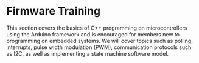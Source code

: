 # Firmware Training

This section covers the basics of C++ programming on microcontrollers using the Arduino framework and is encouraged for members new to programming on embedded systems. We will cover topics such as polling, interrupts, pulse width modulation (PWM), communication protocols such as I2C, as well as implementing a state machine software model. &#x20;
